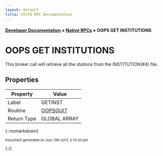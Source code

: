 ```yaml
---
layout: default
title: VISTA RPC Documentation
---
```


#### [Developer Documentation](../index) &#187; [Native RPCs](TableOfContents) &#187; OOPS GET INSTITUTIONS<br/>
# OOPS GET INSTITUTIONS

This broker call will retrieve all the stations from the INSTITUTION(#4) file.

## Properties

Property | Value
--- | ---
Label | GETINST
Routine | [OOPSGUI7](http://code.osehra.org/dox/Routine_OOPSGUI7_source.html)
Return Type | GLOBAL ARRAY




{::nomarkdown} <br/><p style="font-size: 11px">Document generated on July 13th 2017, 2:13:30 pm</p>{:/}